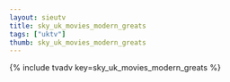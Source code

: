 ```yaml
--- 
layout: sieutv
title: sky_uk_movies_modern_greats
tags: ["uktv"]
thumb: sky_uk_movies_modern_greats
---
```

{% include tvadv key=sky_uk_movies_modern_greats %}
